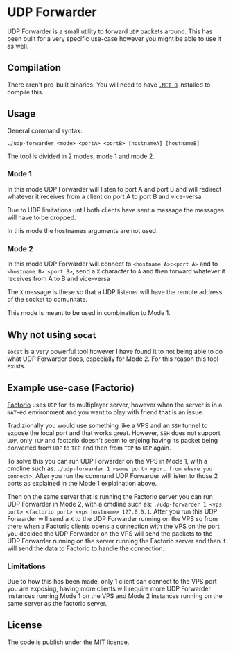 # UDP Forwarder

UDP Forwarder is a small utility to forward `UDP` packets around. This has been built for a very specific use-case however you might be able to use it as well.

## Compilation

There aren't pre-built binaries. You will need to have [`.NET 8`](https://get.dot.net/8) installed to compile this.

## Usage

General command syntax:
```
./udp-forwarder <mode> <portA> <portB> [hostnameA] [hostnameB]
```


The tool is divided in 2 modes, mode 1 and mode 2.

### Mode 1

In this mode UDP Forwarder will listen to port A and port B and will redirect whatever it receives from a client on port A to port B and vice-versa.

Due to UDP limitations until both clients have sent a message the messages will have to be dropped.

In this mode the hostnames arguments are not used.

### Mode 2

In this mode UDP Forwarder will connect to `<hostname A>:<port A>` and to `<hostname B>:<port B>`, send a `X` character to `A` and then forward whatever it receives from A to B and vice-versa

The `X` message is these so that a UDP listener will have the remote address of the socket to comunitate.

This mode is meant to be used in combination to Mode 1.

## Why not using `socat`

`socat` is a very powerful tool however I have found it to not being able to do what UDP Forwarder does, especially for Mode 2. For this reason this tool exists.

## Example use-case (Factorio)

[Factorio](https://factorio.com) uses `UDP` for its multiplayer server, however when the server is in a `NAT`-ed environment and you want to play with friend that is an issue.

Tradizionally you would use something like a VPS and an `SSH` tunnel to expose the local port and that works great. However, `SSH` does not support `UDP`, only `TCP`
and factorio doesn't seem to enjoing having its packet being converted from `UDP` to `TCP` and then from `TCP` to `UDP` again.

To solve this you can run UDP Forwarder on the VPS in Mode 1, with a cmdline such as: `./udp-forwarder 1 <some port> <port from where you connect>`.
After you run the command UDP Forwarder will listen to those 2 ports as explained in the Mode 1 explaination above.

Then on the same server that is running the Factorio server you can run UDP Forwarder in Mode 2, with a cmdline such as: `./udp-forwarder 1 <vps port> <factorio port> <vps hostname> 127.0.0.1`.
After you run this UDP Forwarder will send a `X` to the UDP Forwarder running on the VPS so from there when a Factorio clients opens a connection with the VPS on the port you decided
the UDP Forwarder on the VPS will send the packets to the UDP Forwarder running on the server running the Factorio server and then it will send the data to Factorio to handle the connection.

### Limitations

Due to how this has been made, only 1 client can connect to the VPS port you are exposing, having more clients will require more UDP Forwarder instances running Mode 1 on the VPS and
Mode 2 instances running on the same server as the factorio server.


## License

The code is publish under the MIT licence.